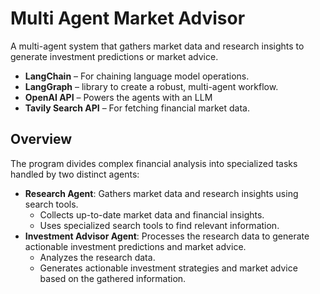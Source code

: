 # Multi Agent Market Advisor

A multi-agent system that gathers market data and research insights to generate investment predictions or market advice. <br>

- **LangChain** – For chaining language model operations.
- **LangGraph** – library to create a robust, multi-agent workflow.
- **OpenAI API** – Powers the agents with an LLM
- **Tavily Search API** – For fetching financial market data.

## Overview

The program divides complex financial analysis into specialized tasks handled by two distinct agents:
- **Research Agent**: Gathers market data and research insights using search tools.
    - Collects up-to-date market data and financial insights.
    - Uses specialized search tools to find relevant information.
- **Investment Advisor Agent**: Processes the research data to generate actionable investment predictions and market advice.
    - Analyzes the research data.
    - Generates actionable investment strategies and market advice based on the gathered information.

